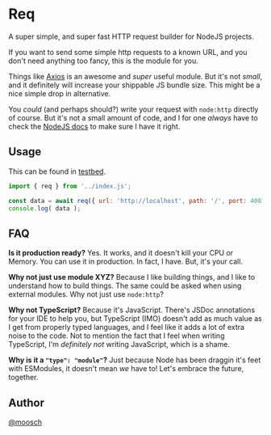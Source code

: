 # Req

A super simple, and super fast HTTP request builder for NodeJS projects.

If you want to send some simple http requests to a known URL, and you don't need anything too fancy, this is the module for you.

Things like [Axios](https://axios-http.com) is an awesome and _super_ useful module. But it's not _small_, and it definitely will increase your shippable JS bundle size. This might be a nice simple drop in alternative.

You _could_ (and perhaps should?) write your request with `node:http` directly of course. But it's not a small amount of code, and I for one _always_ have to check the [NodeJS docs](https://nodejs.org/docs/latest-v20.x/api/http.html) to make sure I have it right.

## Usage

This can be found in [testbed](../testbed/index.js).

```javascript
import { req } from '../index.js';

const data = await req({ url: 'http://localhost', path: '/', port: 4001 });
console.log( data );
```

## FAQ

**Is it production ready?**
Yes. It works, and it doesn't kill your CPU or Memory. You can use it in production. In fact, I have. But, it's your call.

**Why not just use module XYZ?**
Because I like building things, and I like to understand how to build things. The same could be asked when using external modules. Why not just use `node:http`?

**Why not TypeScript?**
Because it's JavaScript. There's JSDoc annotations for your IDE to help you, but TypeScript (IMO) doesn't add as much value as I get from properly typed languages, and I feel like it adds a lot of extra noise to the code. Not to mention the fact that I feel when writing TypeScript, I'm _definitely not_ writing JavaScript, which is a shame.

**Why is it a `"type": "module"`?**
Just because Node has been draggin it's feet with ESModules, it doesn't mean _we_ have to! Let's embrace the future, together.

## Author

[@moosch](https://github.com/moosch)

